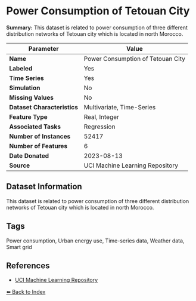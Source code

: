 # Power Consumption of Tetouan City

**Summary:** This dataset is related to power consumption of three different distribution networks of Tetouan city which is located in north Morocco.

| Parameter | Value |
| --- | --- |
| **Name** | Power Consumption of Tetouan City |
| **Labeled** | Yes |
| **Time Series** | Yes |
| **Simulation** | No |
| **Missing Values** | No |
| **Dataset Characteristics** | Multivariate, Time-Series |
| **Feature Type** | Real, Integer |
| **Associated Tasks** | Regression |
| **Number of Instances** | 52417 |
| **Number of Features** | 6 |
| **Date Donated** | 2023-08-13 |
| **Source** | UCI Machine Learning Repository |

## Dataset Information

This dataset is related to power consumption of three different distribution networks of Tetouan city which is located in north Morocco.

## Tags

Power consumption, Urban energy use, Time-series data, Weather data, Smart grid

## References

- [UCI Machine Learning Repository](https://archive.ics.uci.edu/dataset/849/power+consumption+of+tetouan+city)

[⬅️ Back to Index](../README.md)
